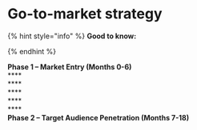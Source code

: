 # Go-to-market strategy

{% hint style="info" %}
**Good to know:**


{% endhint %}

**Phase 1 – Market Entry (Months 0-6)**\
****\
****\
****\
****\
****\
**Phase 2 – Target Audience Penetration (Months 7-18)**
